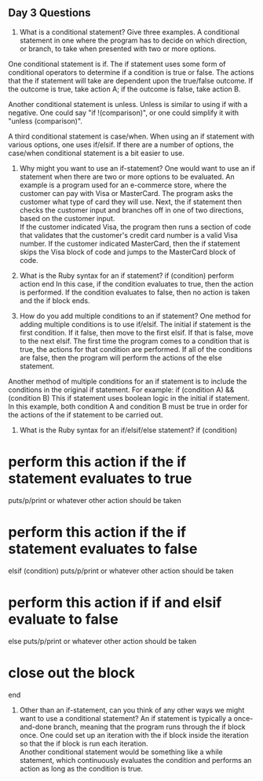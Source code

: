 ## Day 3 Questions

1. What is a conditional statement? Give three examples.
A conditional statement in one where the program has to decide on which direction,
or branch, to take when presented with two or more options.

One conditional statement is if.  The if statement uses some form of conditional
operators to determine if a condition is true or false.  The actions that the if
statement will take are dependent upon the true/false outcome.  If the outcome
is true, take action A; if the outcome is false, take action B.

Another conditional statement is unless.  Unless is similar to using if with a
negative.  One could say "if !(comparison)", or one could simplify it with
"unless (comparison)".

A third conditional statement is case/when.  When using an if statement with
various options, one uses if/elsif.  If there are a number of options, the
case/when conditional statement is a bit easier to use.  

1. Why might you want to use an if-statement?
One would want to use an if statement when there are two or more options to be
evaluated.  An example is a program used for an e-commerce store, where the
customer can pay with Visa or MasterCard.  The program asks the customer what
type of card they will use.  Next, the if statement then checks the customer
input and branches off in one of two directions, based on the customer input.  
If the customer indicated Visa, the program then runs a section of code that
validates that the customer's credit card number is a valid Visa number.  If
the customer indicated MasterCard, then the if statement skips the Visa block
of code and jumps to the MasterCard block of code.

1. What is the Ruby syntax for an if statement?
if (condition)
perform action
end
In this case, if the condition evaluates to true, then the action is performed.
If the condition evaluates to false, then no action is taken and the if block
ends.


1. How do you add multiple conditions to an if statement?
One method for adding multiple conditions is to use if/elsif.
The initial if statement is the first condition.  If it false, then move to
the first elsif.  If that is false, move to the next elsif.  The first time the
program comes to a condition that is true, the actions for that condition are
performed.  If all of the conditions are false, then the program will perform
the actions of the else statement.

Another method of multiple conditions for an if statement is to include the
conditions in the original if statement.  For example:
if (condition A)  && (condition B)
This if statement uses boolean logic in the initial if statement.  In this
example, both condition A and condition B must be true in order for the actions
of the if statement to be carried out.

1. What is the Ruby syntax for an if/elsif/else statement?
if (condition)
# perform this action if the if statement evaluates to true
puts/p/print or whatever other action should be taken
# perform this action if the if statement evaluates to false
elsif (condition)
puts/p/print or whatever other action should be taken
# perform this action if if and elsif evaluate to false
else
puts/p/print or whatever other action should be taken
# close out the block
end

1. Other than an if-statement, can you think of any other ways we might want to use a conditional statement?
An if statement is typically a once-and-done branch, meaning that the program
runs through the if block once.  One could set up an iteration with the if
block inside the iteration so that the if block is run each iteration.  
Another conditional statement would be something like a while statement, which
continuously evaluates the condition and performs an action as long as the
condition is true.  
